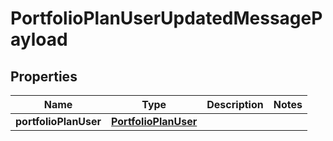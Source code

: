 
# PortfolioPlanUserUpdatedMessagePayload

## Properties
Name | Type | Description | Notes
------------ | ------------- | ------------- | -------------
**portfolioPlanUser** | [**PortfolioPlanUser**](PortfolioPlanUser.md) |  | 



